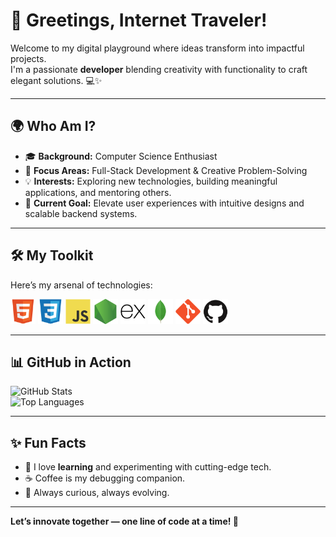 # 🌟 Greetings, Internet Traveler!  

Welcome to my digital playground where ideas transform into impactful projects.  
I'm a passionate **developer** blending creativity with functionality to craft elegant solutions. 💻✨  

---

## 🌍 Who Am I?  

- 🎓 **Background:** Computer Science Enthusiast  
- 🚀 **Focus Areas:** Full-Stack Development & Creative Problem-Solving  
- 💡 **Interests:** Exploring new technologies, building meaningful applications, and mentoring others.  
- 🎯 **Current Goal:** Elevate user experiences with intuitive designs and scalable backend systems.  

---

## 🛠️ My Toolkit  

Here’s my arsenal of technologies:  

<p align="left">
  <img src="https://raw.githubusercontent.com/devicons/devicon/master/icons/html5/html5-original.svg" alt="HTML" width="40" height="40"/>
  <img src="https://raw.githubusercontent.com/devicons/devicon/master/icons/css3/css3-original.svg" alt="CSS" width="40" height="40"/>
  <img src="https://raw.githubusercontent.com/devicons/devicon/master/icons/javascript/javascript-original.svg" alt="JavaScript" width="40" height="40"/>
  <img src="https://raw.githubusercontent.com/devicons/devicon/master/icons/nodejs/nodejs-original.svg" alt="Node.js" width="40" height="40"/>
  <img src="https://raw.githubusercontent.com/devicons/devicon/master/icons/express/express-original.svg" alt="Express.js" width="40" height="40"/>
  <img src="https://raw.githubusercontent.com/devicons/devicon/master/icons/mongodb/mongodb-original.svg" alt="MongoDB" width="40" height="40"/>
  <img src="https://raw.githubusercontent.com/devicons/devicon/master/icons/git/git-original.svg" alt="Git" width="40" height="40"/>
  <img src="https://raw.githubusercontent.com/devicons/devicon/master/icons/github/github-original.svg" alt="GitHub" width="40" height="40"/>
</p>

---

## 📊 GitHub in Action  

![GitHub Stats](https://github-readme-stats.vercel.app/api?username=izume01&show_icons=true&theme=tokyonight)  
![Top Languages](https://github-readme-stats.vercel.app/api/top-langs/?username=izume01&layout=compact&theme=tokyonight)  

---

## ✨ Fun Facts  

- 🧠 I love **learning** and experimenting with cutting-edge tech.  
- ☕ Coffee is my debugging companion.  
- 🌱 Always curious, always evolving.  

---

**Let’s innovate together — one line of code at a time! 🚀**  
